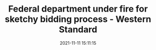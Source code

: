 ---
"title": "Federal department under fire for sketchy bidding process - Western Standard"
"date": "2021-11-11 15:11:15"
"feed_name": "GOOGLENEWSDRILLING"
"feed_website": "https://news.google.com/search?q=drilling%2Bincident&hl=en-US&gl=US&ceid=US:en"
"feed_rss": "https://news.google.com/rss/search?q=drilling%2Bincident&hl=en-US&gl=US&ceid=US:en"
"link": "https://westernstandardonline.com/2021/11/federal-department-under-fire-for-sketchy-bidding-process/"
"source": "{'href': 'https://westernstandardonline.com', 'title': 'Western Standard'}"
"file": "_posts/2021-1-1-82779e32903b3a594032fca67d29cdb023b2a5c4.md"
"accident": "1"
"drilling": "1"
"dead": "0"
"injured": "0"
"arrested": "0"
"place": "unknown place"
"where": "unknown site"
"causes": "unknown"
"place_uri": "unknown place"
---